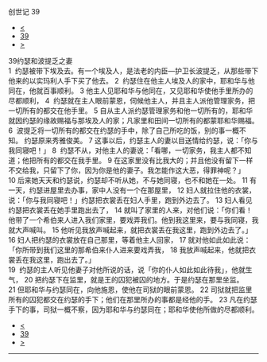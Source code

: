 ﻿





 创世记 39




* [<](bible/GEN38.md)
* [39](bible/GEN.md)
* [>](bible/GEN40.md)



 
39约瑟和波提乏之妻  
1  约瑟被带下埃及去。有一个埃及人，是法老的内臣—护卫长波提乏，从那些带下他来的以实玛利人手下买了他去。 
2  约瑟住在他主人埃及人的家中，耶和华与他同在，他就百事顺利。 
3 他主人见耶和华与他同在，又见耶和华使他手里所办的尽都顺利， 
4  约瑟就在主人眼前蒙恩，伺候他主人，并且主人派他管理家务，把一切所有的都交在他手里。 
5 自从主人派约瑟管理家务和他一切所有的，耶和华就因约瑟的缘故赐福与那埃及人的家；凡家里和田间一切所有的都蒙耶和华赐福。 
6  波提乏将一切所有的都交在约瑟的手中，除了自己所吃的饭，别的事一概不知。 约瑟原来秀雅俊美。 
7 这事以后，约瑟主人的妻以目送情给约瑟，说：「你与我同寝吧！」 
8  约瑟不从，对他主人的妻说：「看哪，一切家务，我主人都不知道；他把所有的都交在我手里。 
9 在这家里没有比我大的；并且他没有留下一样不交给我，只留下了你，因为你是他的妻子。我怎能作这大恶，得罪神呢？」 
10 后来她天天和约瑟说，约瑟却不听从她，不与她同寝，也不和她在一处。 
11 有一天，约瑟进屋里去办事，家中人没有一个在那屋里， 
12 妇人就拉住他的衣裳，说：「你与我同寝吧！」约瑟把衣裳丢在妇人手里，跑到外边去了。 
13 妇人看见约瑟把衣裳丢在她手里跑出去了， 
14 就叫了家里的人来，对他们说：「你们看！他带了一个希伯来人进入我们家里，要戏弄我们。他到我这里来，要与我同寝，我就大声喊叫。 
15 他听见我放声喊起来，就把衣裳丢在我这里，跑到外边去了。」 
16 妇人把约瑟的衣裳放在自己那里，等着他主人回家， 
17 就对他如此如此说：「你所带到我们这里的那希伯来仆人进来要戏弄我， 
18 我放声喊起来，他就把衣裳丢在我这里，跑出去了。」  
19  约瑟的主人听见他妻子对他所说的话，说「你的仆人如此如此待我」，他就生气， 
20 把约瑟下在监里，就是王的囚犯被囚的地方。于是约瑟在那里坐监。 
21 但耶和华与约瑟同在，向他施恩，使他在司狱的眼前蒙恩。 
22 司狱就把监里所有的囚犯都交在约瑟的手下；他们在那里所办的事都是经他的手。 
23 凡在约瑟手下的事，司狱一概不察，因为耶和华与约瑟同在；耶和华使他所做的尽都顺利。 
* [<](bible/GEN38.md)
* [39](bible/GEN.md)
* [>](bible/GEN40.md)





---









